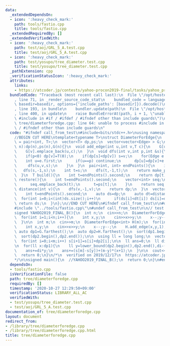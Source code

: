 ```yaml
---
data:
  _extendedDependsOn:
  - icon: ':heavy_check_mark:'
    path: tools/fastio.cpp
    title: tools/fastio.cpp
  _extendedRequiredBy: []
  _extendedVerifiedWith:
  - icon: ':heavy_check_mark:'
    path: test/aoj/GRL_5_A.test.cpp
    title: test/aoj/GRL_5_A.test.cpp
  - icon: ':heavy_check_mark:'
    path: test/yosupo/tree_diameter.test.cpp
    title: test/yosupo/tree_diameter.test.cpp
  _pathExtension: cpp
  _verificationStatusIcon: ':heavy_check_mark:'
  attributes:
    links:
    - https://atcoder.jp/contests/yahoo-procon2019-final/tasks/yahoo_procon2019_final_b
  bundledCode: "Traceback (most recent call last):\n  File \"/opt/hostedtoolcache/Python/3.9.0/x64/lib/python3.9/site-packages/onlinejudge_verify/documentation/build.py\"\
    , line 71, in _render_source_code_stat\n    bundled_code = language.bundle(stat.path,\
    \ basedir=basedir, options={'include_paths': [basedir]}).decode()\n  File \"/opt/hostedtoolcache/Python/3.9.0/x64/lib/python3.9/site-packages/onlinejudge_verify/languages/cplusplus.py\"\
    , line 193, in bundle\n    bundler.update(path)\n  File \"/opt/hostedtoolcache/Python/3.9.0/x64/lib/python3.9/site-packages/onlinejudge_verify/languages/cplusplus_bundle.py\"\
    , line 400, in update\n    raise BundleErrorAt(path, i + 1, \"unable to process\
    \ #include in #if / #ifdef / #ifndef other than include guards\")\nonlinejudge_verify.languages.cplusplus_bundle.BundleErrorAt:\
    \ tree/diameterforedge.cpp: line 64: unable to process #include in #if / #ifdef\
    \ / #ifndef other than include guards\n"
  code: "#ifndef call_from_test\n#include<bits/stdc++.h>\nusing namespace std;\n#endif\n\
    //BEGIN CUT HERE\ntemplate<typename T>\nstruct DiameterForEdge{\n  using Edge\
    \ = pair<int, T>;\n  vector<T> dp,ps;\n  vector<vector<Edge> > G;\n  DiameterForEdge(int\
    \ n):dp(n),ps(n),G(n){}\n  void add_edge(int u,int v,T c){\n    G[u].emplace_back(v,c);\n\
    \    G[v].emplace_back(u,c);\n  }\n  void dfs(int v,int p,int &s){\n    ps[v]=p;\n\
    \    if(p<0) dp[v]=T(0);\n    if(dp[s]<dp[v]) s=v;\n    for(Edge e:G[v]){\n  \
    \    int u=e.first;\n      if(u==p) continue;\n      dp[u]=dp[v]+e.second;\n \
    \     dfs(u,v,s);\n    }\n  }\n  pair<int, int> endPoints(){\n    int s=0;\n \
    \   dfs(s,-1,s);\n    int t=s;\n    dfs(t,-1,t);\n    return make_pair(s,t);\n\
    \  }\n  T build(){\n    int t=endPoints().second;\n    return dp[t];\n  }\n  vector<int>\
    \ restore(){\n    int t=endPoints().second;\n    vector<int> seq;\n    while(~t){\n\
    \      seq.emplace_back(t);\n      t=ps[t];\n    }\n    return seq;\n  }\n  vector<T>\
    \ distance(int v){\n    dfs(v,-1,v);\n    return dp;\n  }\n  vector<T> farthest(){\n\
    \    int t=endPoints().second;\n    auto ds=dp;\n    auto dt=distance(t);\n  \
    \  for(int i=0;i<(int)ds.size();i++)\n      if(ds[i]<dt[i]) ds[i]=dt[i];\n   \
    \ return ds;\n  }\n};\n//END CUT HERE\n#ifndef call_from_test\n\n#define call_from_test\n\
    #include \"../tools/fastio.cpp\"\n#undef call_from_test\n\n// test farthest\n\
    signed YAHOO2019_FINAL_B(){\n  int n;\n  cin>>n;\n  DiameterForEdge<int> G(n);\n\
    \  for(int i=1;i<n;i++){\n    int x,y;\n    cin>>x>>y;\n    x--;y--;\n    G.add_edge(x,y,1);\n\
    \  }\n\n  int m;\n  cin>>m;\n  DiameterForEdge<int> H(m);\n  for(int i=1;i<m;i++){\n\
    \    int x,y;\n    cin>>x>>y;\n    x--;y--;\n    H.add_edge(x,y,1);\n  }\n\n \
    \ auto dp1=G.farthest();\n  auto dp2=H.farthest();\n  sort(dp1.begin(),dp1.end());\n\
    \  sort(dp2.begin(),dp2.end());\n\n  using ll = long long;\n  vector<ll> s(m+1,0);\n\
    \  for(int i=0;i<m;i++) s[i+1]=s[i]+dp2[i];\n\n  ll ans=0;\n  ll di=max(dp1.back(),dp2.back());\n\
    \n  for(ll x:dp1){\n    ll y=lower_bound(dp2.begin(),dp2.end(),di-(x+1))-dp2.begin();\n\
    \    ans+=di*y;\n    ans+=(s[m]-s[y])+(m-y)*(x+1);\n  }\n\n  cout<<ans<<endl;\n\
    \  return 0;\n}\n/*\n  verified on 2019/12/17\n  https://atcoder.jp/contests/yahoo-procon2019-final/tasks/yahoo_procon2019_final_b\n\
    */\n\nsigned main(){\n  //YAHOO2019_FINAL_B();\n  return 0;\n}\n#endif\n"
  dependsOn:
  - tools/fastio.cpp
  isVerificationFile: false
  path: tree/diameterforedge.cpp
  requiredBy: []
  timestamp: '2020-10-27 12:29:50+09:00'
  verificationStatus: LIBRARY_ALL_AC
  verifiedWith:
  - test/yosupo/tree_diameter.test.cpp
  - test/aoj/GRL_5_A.test.cpp
documentation_of: tree/diameterforedge.cpp
layout: document
redirect_from:
- /library/tree/diameterforedge.cpp
- /library/tree/diameterforedge.cpp.html
title: tree/diameterforedge.cpp
---
```

